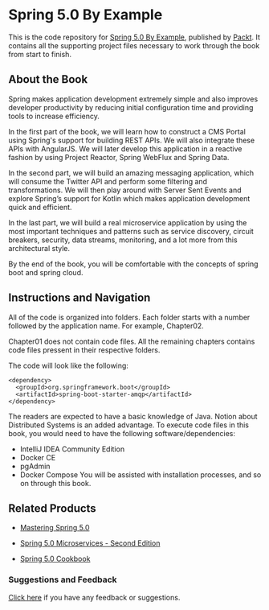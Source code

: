 # Spring 5.0 By Example
This is the code repository for [Spring 5.0 By Example](https://www.packtpub.com/application-development/spring-50-example?utm_source=github&utm_medium=repository&utm_campaign=9781788624398), published by [Packt](https://www.packtpub.com/?utm_source=github). It contains all the supporting project files necessary to work through the book from start to finish.
## About the Book
Spring makes application development extremely simple and also improves developer productivity by reducing initial configuration time and providing tools to increase efficiency.

In the first part of the book, we will learn how to construct a CMS Portal using Spring's support for building REST APIs. We will also integrate these APIs with AngularJS. We will later develop this application in a reactive fashion by using Project Reactor, Spring WebFlux and Spring Data.

In the second part, we will build an amazing messaging application, which will consume the Twitter API and perform some filtering and transformations. We will then play around with Server Sent Events and explore Spring’s support for Kotlin which makes application development quick and efficient.

In the last part, we will build a real microservice application by using the most important techniques and patterns such as service discovery, circuit breakers, security, data streams, monitoring, and a lot more from this architectural style.

By the end of the book, you will be comfortable with the concepts of spring boot and spring cloud.
## Instructions and Navigation
All of the code is organized into folders. Each folder starts with a number followed by the application name. For example, Chapter02.

Chapter01 does not contain code files.
All the remaining chapters contains code files pressent in their respective folders. 

The code will look like the following:
```
<dependency>
  <groupId>org.springframework.boot</groupId>
  <artifactId>spring-boot-starter-amqp</artifactId>
</dependency>
```

The readers are expected to have a basic knowledge of Java. Notion about Distributed
Systems is an added advantage.
To execute code files in this book, you would need to have the following
software/dependencies:
* IntelliJ IDEA Community Edition
* Docker CE
* pgAdmin
* Docker Compose
You will be assisted with installation processes, and so on through this book.

## Related Products
* [Mastering Spring 5.0](https://www.packtpub.com/application-development/mastering-spring-50?utm_source=github&utm_medium=repository&utm_campaign=9781787123175)

* [Spring 5.0 Microservices - Second Edition](https://www.packtpub.com/application-development/spring-50-microservices-second-edition?utm_source=github&utm_medium=repository&utm_campaign=9781787127685)

* [Spring 5.0 Cookbook](https://www.packtpub.com/application-development/spring-50-cookbook?utm_source=github&utm_medium=repository&utm_campaign=9781787128316)

### Suggestions and Feedback
[Click here](https://docs.google.com/forms/d/e/1FAIpQLSe5qwunkGf6PUvzPirPDtuy1Du5Rlzew23UBp2S-P3wB-GcwQ/viewform) if you have any feedback or suggestions.
